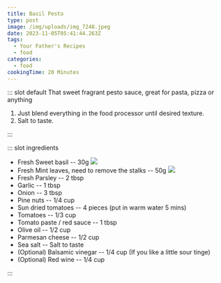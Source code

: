```yaml
---
title: Basil Pesto
type: post
image: /img/uploads/img_7248.jpeg
date: 2023-11-05T05:41:44.263Z
tags:
  - Your Father's Recipes
  - food
categories:
  - food
cookingTime: 20 Minutes
---
```

::: slot default
That sweet fragrant pesto sauce, great for pasta, pizza or anything

<!-- more -->

1. Just blend everything in the food processor until desired texture.
2. S﻿alt to taste.

:::

::: slot ingredients

* Fresh Sweet basil -- 30g
![](/img/uploads/img_7287.jpg)
* Fresh Mint leaves, need to remove the stalks  -- 50g
![](/img/uploads/img_7286.jpg)
* Fresh Parsley -- 2 tbsp
* Garlic -- 1 tbsp
* Onion -- 3 tbsp
* Pine nuts -- 1/4 cup
* Sun dried tomatoes -- 4 pieces (put in warm water 5 mins)
* Tomatoes -- 1/3 cup
* Tomato paste / red sauce -- 1 tbsp
* Olive oil -- 1/2 cup 
* Parmesan cheese -- 1/2 cup
* Sea salt -- Salt to taste
* (Optional) Balsamic vinegar -- 1/4 cup (If you like a little sour tinge)
* (Optional) Red wine -- 1/4 cup

:::